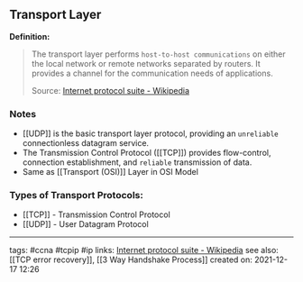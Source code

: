 ## Transport Layer

**Definition:**
>The transport layer performs `host-to-host communications` on either the local network or remote networks separated by routers. It provides a channel for the communication needs of applications.
>
>Source: [Internet protocol suite - Wikipedia](https://en.wikipedia.org/wiki/Internet_protocol_suite)

### Notes
- [[UDP]] is the basic transport layer protocol, providing an `unreliable` connectionless datagram service. 
- The Transmission Control Protocol ([[TCP]]) provides flow-control, connection establishment, and `reliable` transmission of data.
- Same as [[Transport (OSI)]] Layer in OSI Model

### Types of Transport Protocols:
 
 - [[TCP]] - Transmission Control Protocol 
-  [[UDP]] - User Datagram Protocol



---
tags: #ccna #tcpip #ip 
links: [Internet protocol suite - Wikipedia](https://en.wikipedia.org/wiki/Internet_protocol_suite)
see also: [[TCP error recovery]], [[3 Way Handshake Process]]
created on: 2021-12-17 12:26